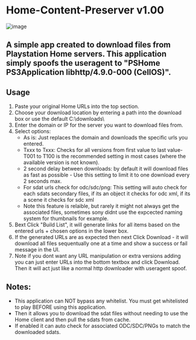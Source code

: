 # Home-Content-Preserver v1.00

![image](https://github.com/user-attachments/assets/2be39726-979e-4d4b-b980-4b14026ce7a5)


## A simple app created to download files from Playstation Home servers. This application simply spoofs the useragent to "PSHome PS3Application libhttp/4.9.0-000 (CellOS)". 

## Usage
1. Paste your original Home URLs into the top section.
2. Choose your download location by entering a path into the download box or use the default C:\downloads\
3. Enter the domain or IP for the server you want to download files from.
4. Select options:
   - As is: Just replaces the domain and downloads the specific urls you entered.
   - Txxx to Txxx: Checks for all versions from first value to last value- T001 to T100 is the recommended setting in most cases (where the available version is not known).
   - 2 second delay between downloads: by default it will download files as fast as possible - Use this setting to limit it to one download every 2 seconds max.
   - For sdat urls check for odc/sdc/png: This setting will auto check for each sdats secondary files, if its an object it checks for odc xml, if its a scene it checks for sdc xml
   - Note this feature is relaible, but rarely it might not always get the associated files, sometimes sony didnt use the expcected naming system for thumbnails for example.
5. Bext Click "Build List", it will generate links for all items based on the entered urls + chosen options in the lower box.
6. If the generated URLs are as expected then next Click Download - it will download all files sequentually one at a time and show a success or fail message in the UI.
7. Note if you dont want any URL manipulation or extra versions adding you can just enter URLs into the bottom textbox and click Download. Then it will act just like a normal http downloader with useragent spoof.

   
## Notes:
- This application can NOT bypass any whitelist. You must get whitelisted to play BEFORE using this application.
- Then it allows you to download the sdat files without needing to use the Home client and then pull the sdats from cache.
- If enabled it can auto check for associated ODC/SDC/PNGs to match the downloaded sdats.
